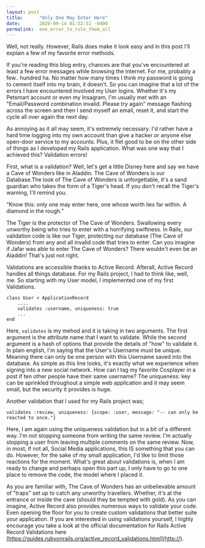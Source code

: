 ```yaml
---
layout: post
title:      "Only One May Enter Here"
date:       2020-09-14 01:52:51 -0400
permalink:  one_error_to_rule_them_all
---
```



Well, not really. However, Rails does make it look easy and in this post I'll explain a few of my favorite error methods.

If you're reading this blog entry, chances are that you've encountered at least a few error messages while browsing the internet. For me, probably a few.. hundred ha. No matter how many times I think my password is going to cement itself into my brain, it doesn't. So you can imagine that a lot of the errors I have encountered involved my User logins. Whether it's my Petsmart account or even my Insagram, I'm usually met with an "Email/Password combination invalid. Please try again" message flashing across the screen and then I send myself an email, reset it, and start the cycle all over again the next day.

As annoying as it all may seem, it's extremely necessary. I'd rather have a hard time logging into my own account than give a hacker or anyone else open-door service to my accounts. Plus, it flet good to be on the other side of things as I developed my Rails application. What was one way that I achieved this? Validation errors!

First, what is a validation? Well, let's get a little Disney here and say we have a Cave of Wonders like in Aladdin. The Cave of Wonders is our Database.The look of The Cave of Wonders is unforgettable, it's a sand guardian who takes the form of a Tiger's head. If you don't recall the Tiger's warning, I'll remind you. 

“Know this: only one may enter here, one whose worth lies far within. A diamond in the rough.”

The Tiger is the protector of The Cave of Wonders. Swallowing every unworthy being who tries to enter with a horrifying swiftness. In Rails, our validation code is like our Tiger, protecting our database (The Cave of Wonders) from any and all invalid code that tries to enter. Can you imagine if Jafar was able to enter The Cave of Wonders? There wouldn't even be an Aladdin! That's just not right.

Validations are accessible thanks to Active Record. Afterall, Active Record handles all things database. For my Rails project, I had to think like, well, me. So starting with my User model, I implemented one of my first Validations.

```
class User < ApplicationRecord
	....
	validates :username, uniqueness: true
	...
end
```

Here, `validates` is my mehod and it is taking in two  arguments. The first argument is the attribute name that I want to validate. While the second argument is a hash of options that provide the details of "how" to validate it. In plain english, I'm saying that the User's Username must be unique. Meaning there can only be one person with this Username saved into the database. As simple as this line looks, it's exactly what we experience when signing into a new social network. How can I tag my favorite Cosplayer in a post if ten other people have their same username? The uniqueness: key can be sprinkled throughout a simple web application and it may seem small, but the security it provides is huge.

Another validation that I used for my Rails project was;

```
validates :review, uniqueness: {scope: :user, message: "-- can only be reacted to once."}
```

Here, I am again using the uniqueness validation but in a bit of a different way. I'm not stopping someone from writing the same review. I'm actually stopping a user from leaving multiple comments on the same review. Now, in most, if not all, Social Media applications, this IS something that you can do. However, for the sake of my small application, I'd like to limit those reactions for the moment. What's great about validations is, when I am ready to change and perhaps open this part up, I only have to go to one place to remove the code, the model where I placed it. 

As you are familiar with, The Cave of Wonders has an unbelievable amount of "traps" set up to catch any unworthy travellers. Whether, it's at the entrance or inside the cave (should they be tempted with gold). As you can imagine, Active Record also provides numerous ways to validate your code. Even opening the floor for you to create custom validations that better suite your application. If you are interested in using validations yourself, I highly encourage you take a look at the official documentation for Rails Active Record Validations here [https://guides.rubyonrails.org/active_record_validations.html](http://).



